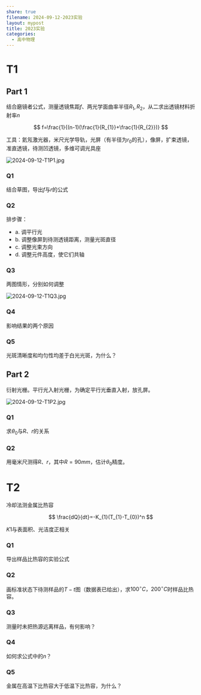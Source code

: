 ```yaml
---  
share: true  
filename: 2024-09-12-2023实验  
layout: mypost  
title: 2023实验  
categories:  
  - 高中物理  
---  
```

  
# T1  
  
## Part 1  
  
结合磨镜者公式，测量透镜焦距$f$、两光学面曲率半径$R_{1},R_{2}$，从二求出透镜材料折射率$n$  
  
$$  
f=\frac{1}{(n-1)(\frac{1}{R_{1}}+\frac{1}{R_{2}})}  
$$  
  
工具：氦氖激光器，米尺光学导轨，光屏（有半径为$r_0$的孔），像屏，扩束透镜，准直透镜，待测凹透镜，多维可调光具座  
  
![2024-09-12-T1P1.jpg](T1P1.jpg)  
  
### Q1  
  
结合草图，导出$f$与$r$的公式  
  
### Q2  
  
排步骤：  
* a. 调平行光  
* b. 调整像屏到待测透镜距离，测量光斑直径  
* c. 调整光束方向  
* d. 调整元件高度，使它们共轴  
  
### Q3  
  
两图情形，分别如何调整  
  
![2024-09-12-T1Q3.jpg](T1Q3.jpg)  
  
### Q4  
  
影响结果的两个原因  
  
### Q5  
  
光斑清晰度和均匀性均差于白光光斑，为什么？  
  
## Part 2  
  
衍射光栅。平行光入射光栅，为确定平行光垂直入射，放孔屏。  
  
![2024-09-12-T1P2.jpg](T1P2.jpg)  
  
### Q1  
  
求$\theta_0$与$R$、$r$的关系  
  
### Q2  
  
用毫米尺测得$R$、$r$，其中$R=90mm$，估计$\theta_0$精度。  
  
# T2  
  
冷却法测金属比热容  
  
$$  
\frac{dQ}{dt}=-K_{1}(T_{1}-T_{0})^n  
$$  
  
$K1$与表面积、光洁度正相关  
  
### Q1  
  
导出样品比热容的实验公式  
  
### Q2  
  
画标准状态下待测样品的$T-t$图（数据表已给出），求$100^\circ C，200^\circ C$时样品比热容。  
  
### Q3  
  
测量时未把热源远离样品，有何影响？  
  
### Q4  
  
如何求公式中的$n$？  
  
### Q5  
  
金属在高温下比热容大于低温下比热容，为什么？